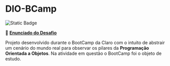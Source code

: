 # DIO-BCamp

![Static Badge](https://img.shields.io/badge/Java-Java?style=for-the-badge&logo=openjdk&color=red)

📖 [**Enunciado do Desafio**](https://github.com/cami-la/desafio-poo-dio)

Projeto desenvolvido durante o BootCamp da Claro com o intuito de abstrair um cenário do mundo real para observar os pilares da **Programação Orientada a Objetos**. Na atividade em questão o BootCamp foi o objeto de estudo.
